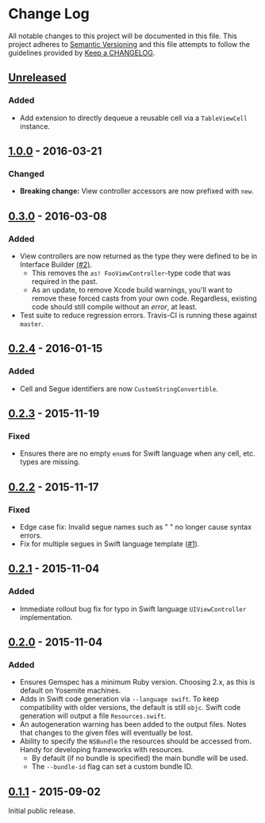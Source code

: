 # Change Log
All notable changes to this project will be documented in this file.
This project adheres to [Semantic Versioning](http://semver.org/) and this file attempts to follow the guidelines provided by [Keep a CHANGELOG](http://keepachangelog.com/).

## [Unreleased]
### Added
- Add extension to directly dequeue a reusable cell via a `TableViewCell` instance.

## [1.0.0] - 2016-03-21
### Changed
- **Breaking change:** View controller accessors are now prefixed with `new`.

## [0.3.0] - 2016-03-08
### Added
- View controllers are now returned as the type they were defined to be in Interface Builder [(#2)](https://github.com/Dynamit/referee/issues/2).
  - This removes the `as! FooViewController`-type code that was required in the past.
  - As an update, to remove Xcode build warnings, you'll want to remove these forced casts from your own code. Regardless, existing code should still compile without an _error_, at least.
- Test suite to reduce regression errors. Travis-CI is running these against `master`.

## [0.2.4] - 2016-01-15
### Added
- Cell and Segue identifiers are now `CustomStringConvertible`.

## [0.2.3] - 2015-11-19
### Fixed
- Ensures there are no empty `enum`s for Swift language when any cell, etc. types are missing.

## [0.2.2] - 2015-11-17
### Fixed
- Edge case fix: Invalid segue names such as " " no longer cause syntax errors.
- Fix for multiple segues in Swift language template ([#1](https://github.com/Dynamit/referee/issues/1)).

## [0.2.1] - 2015-11-04
### Added
- Immediate rollout bug fix for typo in Swift language `UIViewController` implementation.

## [0.2.0] - 2015-11-04
### Added
- Ensures Gemspec has a minimum Ruby version. Choosing 2.x, as this is default on Yosemite machines.
- Adds in Swift code generation via `--language swift`. To keep compatibility with older versions, the default is still `objc`. Swift code generation will output a file `Resources.swift`.
- An autogeneration warning has been added to the output files. Notes that changes to the given files will eventually be lost.
- Ability to specify the `NSBundle` the resources should be accessed from. Handy for developing frameworks with resources.
  - By default (if no bundle is specified) the main bundle will be used.
  - The `--bundle-id` flag can set a custom bundle ID.

## [0.1.1] - 2015-09-02
Initial public release.

[unreleased]: https://github.com/dynamit/referee/compare/v1.0.0...HEAD
[1.0.0]: https://github.com/Dynamit/referee/tree/v1.0.0
[0.3.0]: https://github.com/Dynamit/referee/tree/v0.3.0
[0.2.4]: https://github.com/Dynamit/referee/tree/v0.2.4
[0.2.3]: https://github.com/Dynamit/referee/tree/v0.2.3
[0.2.2]: https://github.com/Dynamit/referee/tree/v0.2.2
[0.2.1]: https://github.com/Dynamit/referee/tree/v0.2.1
[0.2.0]: https://github.com/Dynamit/referee/tree/v0.2.0
[0.1.1]: https://github.com/Dynamit/referee/tree/0.1.1
